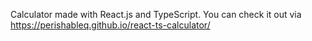 Calculator made with React.js and TypeScript. You can check it out via https://perishableq.github.io/react-ts-calculator/
